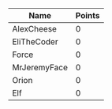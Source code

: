 | Name         | Points |
|--------------|--------|
| AlexCheese   | 0      |
| EliTheCoder  | 0      |
| Force        | 0      |
| MrJeremyFace | 0      |
| Orion        | 0      |
| Elf          | 0      |
